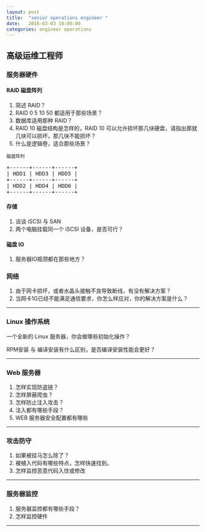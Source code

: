 ```yaml
---
layout: post
title:  "senior operations engineer "
date:   2016-03-03 10:00:00
categories: engineer operations
---
```


高级运维工程师
-----

### 服务器硬件

#### RAID 磁盘阵列

1. 简述 RAID？
1. RAID 0 5 10 50 都适用于那些场景？
1. 数据库适用那种 RAID？
1. RAID 10 磁盘结构是怎样的，RAID 10 可以允许损坏那几块硬盘，请指出那就几块可以损坏，那几块不能损坏？
1. 什么是逻辑卷，适合那些场景？

`磁盘阵列`
<pre>
+------+------+------+
| HDD1 | HDD3 | HDD5 |
+------+------+------+
| HDD2 | HDD4 | HDD6 | 
+------+------+------+
</pre>

#### 存储

1. 谈谈 iSCSI 与 SAN
1. 两个电脑挂载同一个 iSCSI 设备，是否可行？

#### 磁盘 IO

1. 服务器IO瓶颈都在那些地方？

### 网络

1. 由于网卡损坏，或者水晶头接触不良导致断线，有没有解决方案？
1. 当网卡1G已经不能满足通信要求，你怎么样应对，你的解决方案是什么？

- - -

### Linux 操作系统

一个全新的 Linux 服务器，你会做哪些初始化操作？

RPM安装 与 编译安装有什么区别，是否编译安装性能会更好？

- - -

### Web 服务器

1. 怎样实现防盗链？
1. 怎样屏蔽爬虫？
1. 怎样防止注入攻击？
1. 注入都有哪些手段？
1. WEB 服务器安全配置都有哪些

- - -

### 攻击防守

1. 如果被挂马怎么除了？
1. 被植入代码有哪些特点，怎样快速找到。
1. 怎样监控恶意代码入住或修改



- - -

### 服务器监控

1. 服务器监控都有哪些手段？
1. 怎样监控硬件

- - -